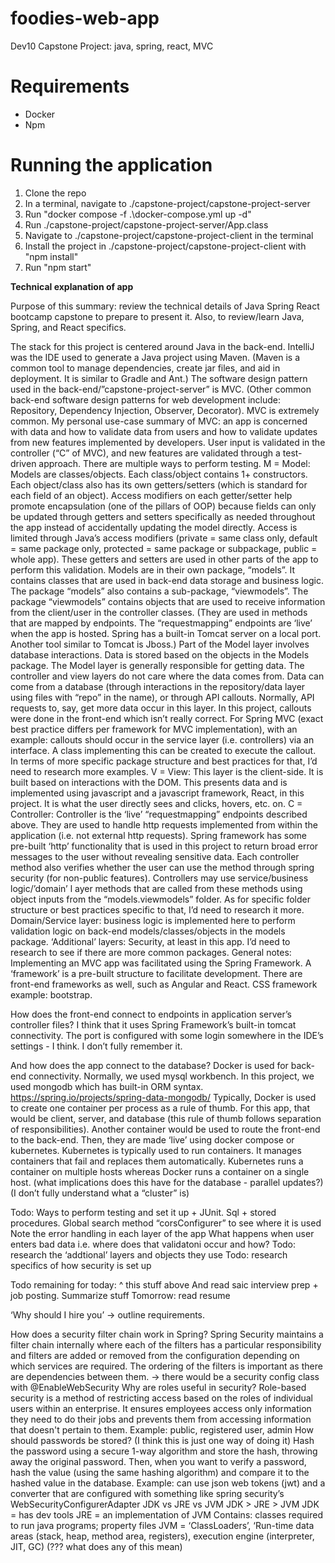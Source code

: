 # foodies-web-app
Dev10 Capstone Project: java, spring, react, MVC

Requirements
====================================
* Docker
* Npm

Running the application
====================================
1. Clone the repo
2. In a terminal, navigate to ./capstone-project/capstone-project-server
3. Run "docker compose -f .\docker-compose.yml up -d"
4. Run ./capstone-project/capstone-project-server/App.class
5. Navigate to ./capstone-project/capstone-project-client in the terminal
6. Install the project in ./capstone-project/capstone-project-client with "npm install"
7. Run "npm start"




**Technical explanation of app**

Purpose of this summary: review the technical details of Java Spring React bootcamp capstone to prepare to present it. Also, to review/learn Java, Spring, and React specifics.

The stack for this project is centered around Java in the back-end. 
IntelliJ was the IDE used to generate a Java project using Maven. (Maven is a common tool to manage dependencies, create jar files, and aid in deployment. It is similar to Gradle and Ant.)
The software design pattern used in the back-end/”capstone-project-server” is MVC. (Other common back-end software design patterns for web development include: Repository, Dependency Injection, Observer, Decorator).
	MVC is extremely common. 
My personal use-case summary of MVC: an app is concerned with data and how to validate data from users and how to validate updates from new features implemented by developers. User input is validated in the controller (“C” of MVC), and new features are validated through a test-driven approach. There are multiple ways to perform testing.
	M = Model: 
Models are classes/objects. Each class/object contains 1+ constructors. Each object/class also has its own getters/setters (which is standard for each field of an object). Access modifiers on each getter/setter help promote encapsulation (one of the pillars of OOP) because fields can only be updated through getters and setters specifically as needed throughout the app instead of accidentally updating the model directly. Access is limited through Java’s access modifiers (private = same class only, default = same package only, protected = same package or subpackage, public = whole app). These getters and setters are used in other parts of the app to perform this validation.
 Models are in their own package, “models”. It contains classes that are used in back-end data storage and business logic. 
The package “models” also contains a sub-package, “viewmodels”. The package “viewmodels” contains objects that are used to receive information from the client/user in the controller classes. (They are used in methods that are mapped by endpoints. The “requestmapping” endpoints are ‘live’ when the app is hosted. Spring has a built-in Tomcat server on a local port. Another tool similar to Tomcat is Jboss.) 
Part of the Model layer involves database interactions. Data is stored based on the objects in the Models package. 
The Model layer is generally responsible for getting data. The controller and view layers do not care where the data comes from. Data can come from a database (through interactions in the repository/data layer using files with “repo” in the name), or through API callouts.
Normally, API requests to, say, get more data occur in this layer. In this project, callouts were done in the front-end which isn’t really correct. For Spring MVC (exact best practice differs per framework for MVC implementation), with an example: callouts should occur in the service layer (i.e. controllers) via an interface. A class implementing this can be created to execute the callout. In terms of more specific package structure and best practices for that, I’d need to research more examples. 
V = View: 
This layer is the client-side. It is built based on interactions with the DOM. This presents data and is implemented using javascript and a javascript framework, React, in this project. It is what the user directly sees and clicks, hovers, etc. on. 
	C = Controller: 
Controller is the ‘live’ “requestmapping” endpoints described above. They are used to handle http requests implemented from within the application (i.e. not external http requests). Spring framework has some pre-built ‘http’ functionality that is used in this project to return broad error messages to the user without revealing sensitive data. Each controller method also verifies whether the user can use the method through spring security (for non-public features). Controllers may use service/business logic/’domain’ l ayer methods that are called from these methods using object inputs from the “models.viewmodels” folder. As for specific folder structure or best practices specific to that, I’d need to research it more. 
		Domain/Service layer: business logic is implemented here to perform validation logic on back-end models/classes/objects in the models package. 
		‘Additional’ layers: Security, at least in this app. I’d need to research to see if there are more common packages.
		General notes: 
Implementing an MVC app was facilitated using the Spring Framework. A ‘framework’ is a pre-built structure to facilitate development. There are front-end frameworks as well, such as Angular and React. CSS framework example: bootstrap. 

How does the front-end connect to endpoints in application server’s controller files?
	I think that it uses Spring Framework’s built-in tomcat connectivity. The port is configured with some login somewhere in the IDE’s settings - I think. I don’t fully remember it. 


And how does the app connect to the database?
Docker is used for back-end connectivity. Normally, we used mysql workbench. In this project, we used mongodb which has built-in ORM syntax. https://spring.io/projects/spring-data-mongodb/
	Typically, Docker is used to create one container per process as a rule of thumb. For this app, that would be client, server, and database (this rule of thumb follows separation of responsibilities). Another container would be used to route the front-end to the back-end. Then, they are made ‘live’ using docker compose or kubernetes. 
		Kubernetes is typically used to run containers. It manages containers that fail and replaces them automatically. Kubernetes runs a container on multiple hosts whereas Docker runs a container on a single host. 
(what implications does this have for the database - parallel updates?) (I don’t fully understand what a “cluster” is)

Todo:
Ways to perform testing and set it up + JUnit. Sql + stored procedures.
Global search method “corsConfigurer” to see where it is used
Note the error handling in each layer of the app
What happens when user enters bad data i.e. where does that validatoni occur and how?
Todo: research the ‘addtional’ layers and objects they use
Todo: research specifics of how security is set up

Todo remaining for today: ^ this stuff above
And read saic interview prep + job posting. Summarize stuff
Tomorrow: read resume

‘Why should I hire you’ → outline requirements. 

How does a security filter chain work in Spring?
Spring Security maintains a filter chain internally where each of the filters has a particular responsibility and filters are added or removed from the configuration depending on which services are required. The ordering of the filters is important as there are dependencies between them.
→ there would be a security config class with @EnableWebSecurity
Why are roles useful in security?
Role-based security is a method of restricting access based on the roles of individual users within an enterprise. It ensures employees access only information they need to do their jobs and prevents them from accessing information that doesn't pertain to them.
Example: public, registered user, admin
How should passwords be stored? (I think this is just one way of doing it)
Hash the password using a secure 1-way algorithm and store the hash, throwing away the original password. Then, when you want to verify a password, hash the value (using the same hashing algorithm) and compare it to the hashed value in the database.
Example: can use json web tokens (jwt) and a converter that are configured with something like spring security’s WebSecurityConfigurerAdapter
JDK vs JRE vs JVM
JDK > JRE > JVM
JDK = has dev tools
JRE = an implementation of JVM
Contains: classes required to run java programs; property files
JVM = ‘ClassLoaders’, ‘Run-time data areas (stack, heap, method area, registers), execution engine (interpreter, JIT, GC) (??? what does any of this mean)
